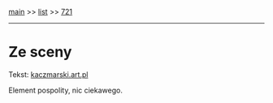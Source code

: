 [main](../main.md) >> [list](../list.md) >> [721](721.md)

---

# Ze sceny

Tekst: [kaczmarski.art.pl](https://www.kaczmarski.art.pl/tworczosc/wiersze/ze-sceny/)

Element pospolity, nic ciekawego.